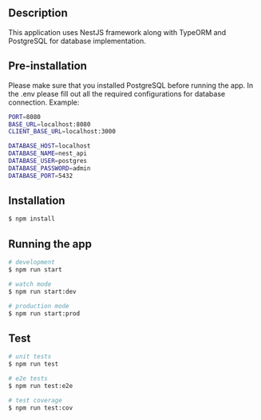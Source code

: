 ## Description

This application uses NestJS framework along with TypeORM and PostgreSQL for database implementation.

## Pre-installation
Please make sure that you installed PostgreSQL before running the app. In the .env please fill out all the required configurations for database connection.
Example:

```bash
PORT=8080
BASE_URL=localhost:8080
CLIENT_BASE_URL=localhost:3000

DATABASE_HOST=localhost
DATABASE_NAME=nest_api
DATABASE_USER=postgres
DATABASE_PASSWORD=admin
DATABASE_PORT=5432
```

## Installation

```bash
$ npm install
```

## Running the app

```bash
# development
$ npm run start

# watch mode
$ npm run start:dev

# production mode
$ npm run start:prod
```

## Test

```bash
# unit tests
$ npm run test

# e2e tests
$ npm run test:e2e

# test coverage
$ npm run test:cov
```
